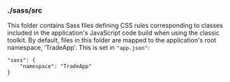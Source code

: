 ### ./sass/src

This folder contains Sass files defining CSS rules corresponding to classes
included in the application's JavaScript code build when using the classic toolkit.
By default, files in this folder are mapped to the application's root namespace, 'TradeApp'.
This is set in `"app.json"`:

    "sass": {
        "namespace": "TradeApp"
    }